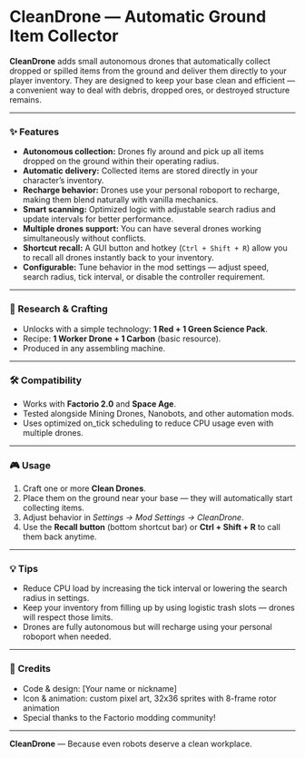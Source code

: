 CleanDrone — Automatic Ground Item Collector
============================================

**CleanDrone** adds small autonomous drones that automatically collect dropped or spilled items from the ground and deliver them directly to your player inventory.
They are designed to keep your base clean and efficient — a convenient way to deal with debris, dropped ores, or destroyed structure remains.

---

### ✨ Features
- **Autonomous collection:** Drones fly around and pick up all items dropped on the ground within their operating radius.
- **Automatic delivery:** Collected items are stored directly in your character’s inventory.
- **Recharge behavior:** Drones use your personal roboport to recharge, making them blend naturally with vanilla mechanics.
- **Smart scanning:** Optimized logic with adjustable search radius and update intervals for better performance.
- **Multiple drones support:** You can have several drones working simultaneously without conflicts.
- **Shortcut recall:** A GUI button and hotkey (`Ctrl + Shift + R`) allow you to recall all drones instantly back to your inventory.
- **Configurable:** Tune behavior in the mod settings — adjust speed, search radius, tick interval, or disable the controller requirement.

---

### 🧩 Research & Crafting
- Unlocks with a simple technology: **1 Red + 1 Green Science Pack**.
- Recipe: **1 Worker Drone + 1 Carbon** (basic resource).
- Produced in any assembling machine.

---

### 🛠️ Compatibility
- Works with **Factorio 2.0** and **Space Age**.
- Tested alongside Mining Drones, Nanobots, and other automation mods.
- Uses optimized on_tick scheduling to reduce CPU usage even with multiple drones.

---

### 🎮 Usage
1. Craft one or more **Clean Drones**.
2. Place them on the ground near your base — they will automatically start collecting items.
3. Adjust behavior in *Settings → Mod Settings → CleanDrone*.
4. Use the **Recall button** (bottom shortcut bar) or **Ctrl + Shift + R** to call them back anytime.

---

### 💡 Tips
- Reduce CPU load by increasing the tick interval or lowering the search radius in settings.
- Keep your inventory from filling up by using logistic trash slots — drones will respect those limits.
- Drones are fully autonomous but will recharge using your personal roboport when needed.

---

### 🧠 Credits
- Code & design: [Your name or nickname]
- Icon & animation: custom pixel art, 32x36 sprites with 8-frame rotor animation
- Special thanks to the Factorio modding community!

---

**CleanDrone** — Because even robots deserve a clean workplace.
